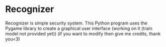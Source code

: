 # Recognizer
Recognizer is simple security system. This Python program uses the Pygame library to create a graphical user interface (working on it (train model not provided yet)) (if you want to modify then give me credits, thank you<3)
